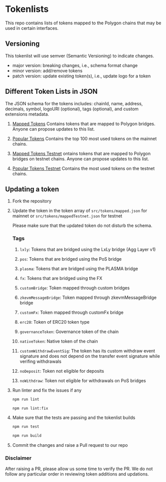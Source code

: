 # Tokenlists

This repo contains lists of tokens mapped to the Polygon chains that may be used in certain interfaces.

## Versioning

This tokenlist will use semver (Semantic Versioning) to indicate changes. 

- major version: breaking changes, i.e., schema format change
- minor version: add/remove tokens
- patch version: update existing token(s), i.e., update logo for a token

## Different Token Lists in JSON

The JSON schema for the tokens includes: chainId, name, address, decimals, symbol, logoURI (optional), tags (optional), and custom extensions metadata.

1. [Mapped Tokens](https://api-polygon-tokens.polygon.technology/tokenlists/mapped.tokenlist.json) Contains tokens that are mapped to Polygon bridges. Anyone can propose updates to this list.

2. [Popular Tokens](https://api-polygon-tokens.polygon.technology/tokenlists/popular.tokenlist.json) Contains the top 100 most used tokens on the mainnet chains.

3. [Mapped Tokens Testnet](https://api-polygon-tokens.polygon.technology/tokenlists/mappedTestnet.tokenlist.json) ontains tokens that are mapped to Polygon bridges on testnet chains. Anyone can propose updates to this list.

4. [Popular Tokens Testnet](https://api-polygon-tokens.polygon.technology/tokenlists/popularTestnet.tokenlist.json) Contains the most used tokens on the testnet chains.

## Updating a token

1. Fork the repository

2. Update the token in the token array of `src/tokens/mapped.json` for mainnet or `src/tokens/mappedTestnet.json` for testnet

    Please make sure that the updated token do not disturb the schema.

    ### Tags

    1. `lxly`: Tokens that are bridged using the LxLy bridge (Agg Layer v1)

    2. `pos`: Tokens that are bridged using the PoS bridge

    3. `plasma`: Tokens that are bridged using the PLASMA bridge

    4. `fx`: Tokens that are bridged using the FX

    5. `customBridge`: Token mapped through custom bridges

    6. `zkevmMessageBridge`: Token mapped through zkevmMessageBridge bridge

    7. `customFx`: Token mapped through customFx bridge

    8. `erc20`: Token of ERC20 token type

    9. `governanceToken`: Governance token of the chain

    10. `nativeToken`: Native token of the chain

    11. `customWithdrawEventSig`: The token has its custom withdraw event signature and does not depend on the transfer event signature while verifing withdrawals

    12. `noDeposit`: Token not eligible for deposits

    13. `noWithdraw`: Token not eligible for withdrawals on PoS bridges

3. Run linter and fix the issues if any

    ```bash
    npm run lint
    ```

    ```bash
    npm run lint:fix
    ```

4. Make sure that the tests are passing and the tokenlist builds

    ```bash
    npm run test
    ```

    ```bash
    npm run build
    ```

5. Commit the changes and raise a Pull request to our repo

### Disclaimer

After raising a PR, please allow us some time to verify the PR.
We do not follow any particular order in reviewing token additions and updations.